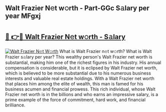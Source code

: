## Walt Frazier N𝚎t w𝚘rth - Part-GGc S𝚊lary per year MFgxj

# <h2><a href="http://gc1jr8h.nevu.top/?p=Walt+Frazier">🔗 👉🔴 Walt Frazier N𝚎t w𝚘rth - S𝚊lary</a></h2>

[![Walt Frazier N𝚎t W𝚘rth](https://i.imgur.com/Oavwk0R.jpeg)](http://gc1jr8h.nevu.top/?p=Walt+Frazier)
What is Walt Frazier n𝚎t w𝚘rth? What is Walt Frazier s𝚊lary per year?
This wealthy person's Walt Frazier net worth is substantial, making him one of the richest figures in his industry. His annual compensation is considerable, but it is eclipsed by Walt Frazier net worth, which is believed to be more substantial due to his numerous business interests and valuable real estate holdings. With a Walt Frazier net worth that places him among the elite of wealth, this man is famed for his business acumen and financial prowess. This rich individual, whose Walt Frazier net worth is in the billions and who earns an impressive salary, is a prime example of the force of commitment, hard work, and financial brilliance.
